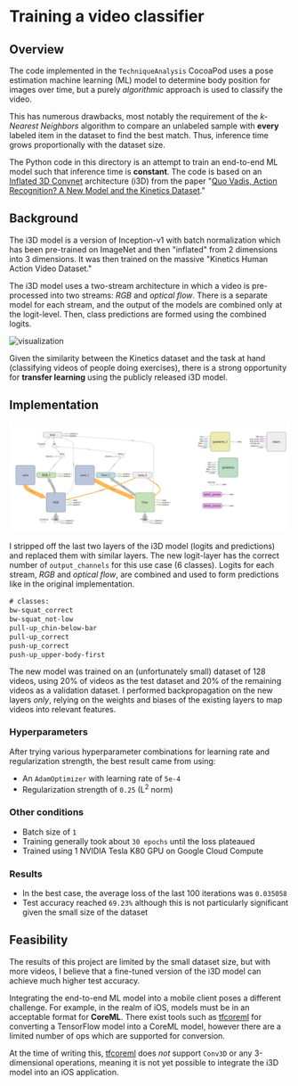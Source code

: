 # Training a video classifier

## Overview

The code implemented in the `TechniqueAnalysis` CocoaPod uses a pose estimation machine learning (ML) model to determine body position for images over time, but a purely *algorithmic* approach is used to classify the video.

This has numerous drawbacks, most notably the requirement of the *k-Nearest Neighbors* algorithm to compare an unlabeled sample with **every** labeled item in the dataset to find the best match. Thus, inference time grows proportionally with the dataset size.

The Python code in this directory is an attempt to train an end-to-end ML model such that inference time is **constant**. The code is based on an [Inflated 3D Convnet](https://github.com/deepmind/kinetics-i3d) architecture (i3D) from the paper "[Quo Vadis, Action Recognition? A New Model and the Kinetics Dataset](https://arxiv.org/abs/1705.07750)."

## Background

The i3D model is a version of Inception-v1 with batch normalization which has been pre-trained on ImageNet and then "inflated" from 2 dimensions into 3 dimensions. It was then trained on the massive "Kinetics Human Action Video Dataset."

The i3D model uses a two-stream architecture in which a video is pre-processed into two streams: *RGB* and *optical flow*. There is a separate model for each stream, and the output of the models are combined only at the logit-level. Then, class predictions are formed using the combined logits.

![visualization](./assets/visualization.gif)

Given the similarity between the Kinetics dataset and the task at hand (classifying videos of people doing exercises), there is a strong opportunity for **transfer learning** using the publicly released i3D model.

## Implementation

![graph](./assets/graph.png)

I stripped off the last two layers of the i3D model (logits and predictions) and replaced them with similar layers. The new logit-layer has the correct number of `output_channels` for this use case (6 classes). Logits for each stream, *RGB* and *optical flow*, are combined and used to form predictions like in the original implementation.

```
# classes:
bw-squat_correct
bw-squat_not-low
pull-up_chin-below-bar
pull-up_correct
push-up_correct
push-up_upper-body-first
```

The new model was trained on an (unfortunately small) dataset of 128 videos, using 20% of videos as the test dataset and 20% of the remaining videos as a validation dataset. I performed backpropagation on the new layers *only*, relying on the weights and biases of the existing layers to map videos into relevant features.

### Hyperparameters

After trying various hyperparameter combinations for learning rate and regularization strength, the best result came from using:

- An `AdamOptimizer` with learning rate of `5e-4`
- Regularization strength of `0.25` (L<sup>2</sup> norm)

### Other conditions

- Batch size of `1`
- Training generally took about `30 epochs` until the loss plateaued
- Trained using 1 NVIDIA Tesla K80 GPU on Google Cloud Compute

### Results

- In the best case, the average loss of the last 100 iterations was `0.035058`
- Test accuracy reached `69.23%` although this is not particularly significant given the small size of the dataset

## Feasibility

The results of this project are limited by the small dataset size, but with more videos, I believe that a fine-tuned version of the i3D model can achieve much higher test accuracy.

Integrating the end-to-end ML model into a mobile client poses a different challenge. For example, in the realm of iOS, models must be in an acceptable format for **CoreML**. There exist tools such as [tfcoreml](https://github.com/tf-coreml/tf-coreml) for converting a TensorFlow model into a CoreML model, however there are a limited number of ops which are supported for conversion.

At the time of writing this, [tfcoreml](https://github.com/tf-coreml/tf-coreml) does *not* support `Conv3D` or any 3-dimensional operations, meaning it is not yet possible to integrate the i3D model into an iOS application.